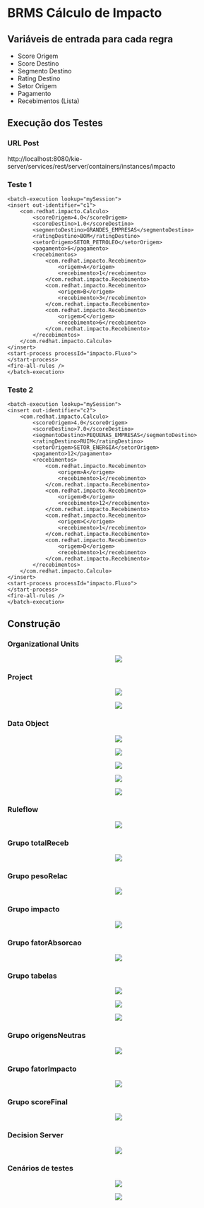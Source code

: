 # BRMS Cálculo de Impacto

## Variáveis de entrada para cada regra
* Score Origem
* Score Destino
* Segmento Destino
* Rating Destino
* Setor Origem
* Pagamento
* Recebimentos (Lista)

## Execução dos Testes

### URL Post
http://localhost:8080/kie-server/services/rest/server/containers/instances/impacto

### Teste 1
```
<batch-execution lookup="mySession">
<insert out-identifier="c1">
	<com.redhat.impacto.Calculo>
		<scoreOrigem>4.0</scoreOrigem>
		<scoreDestino>1.0</scoreDestino>
		<segmentoDestino>GRANDES_EMPRESAS</segmentoDestino>
		<ratingDestino>BOM</ratingDestino>
		<setorOrigem>SETOR_PETROLEO</setorOrigem>
		<pagamento>6</pagamento>
		<recebimentos>
			<com.redhat.impacto.Recebimento>
				<origem>A</origem>
				<recebimento>1</recebimento>
			</com.redhat.impacto.Recebimento>
			<com.redhat.impacto.Recebimento>
				<origem>B</origem>
				<recebimento>3</recebimento>
			</com.redhat.impacto.Recebimento>
			<com.redhat.impacto.Recebimento>
				<origem>C</origem>
				<recebimento>6</recebimento>
			</com.redhat.impacto.Recebimento>
		</recebimentos>		
	</com.redhat.impacto.Calculo>
</insert>
<start-process processId="impacto.Fluxo">
</start-process>
<fire-all-rules />
</batch-execution>
```

### Teste 2
```
<batch-execution lookup="mySession">
<insert out-identifier="c2">
	<com.redhat.impacto.Calculo>
		<scoreOrigem>4.0</scoreOrigem>
		<scoreDestino>7.0</scoreDestino>
		<segmentoDestino>PEQUENAS_EMPRESAS</segmentoDestino>
		<ratingDestino>RUIM</ratingDestino>
		<setorOrigem>SETOR_ENERGIA</setorOrigem>
		<pagamento>12</pagamento>
		<recebimentos>
			<com.redhat.impacto.Recebimento>
				<origem>A</origem>
				<recebimento>1</recebimento>
			</com.redhat.impacto.Recebimento>
			<com.redhat.impacto.Recebimento>
				<origem>B</origem>
				<recebimento>12</recebimento>
			</com.redhat.impacto.Recebimento>
			<com.redhat.impacto.Recebimento>
				<origem>C</origem>
				<recebimento>1</recebimento>
			</com.redhat.impacto.Recebimento>
			<com.redhat.impacto.Recebimento>
				<origem>D</origem>
				<recebimento>1</recebimento>
			</com.redhat.impacto.Recebimento>
		</recebimentos>		
	</com.redhat.impacto.Calculo>
</insert>
<start-process processId="impacto.Fluxo">
</start-process>
<fire-all-rules />
</batch-execution>
```

## Construção

### Organizational Units
<p align="center"><img src="/images/00.png?raw=true"></p>

### Project
<p align="center"><img src="/images/01.png?raw=true"></p>
<p align="center"><img src="/images/02.png?raw=true"></p>

### Data Object
<p align="center"><img src="/images/03.png?raw=true"></p>
<p align="center"><img src="/images/04.png?raw=true"></p>
<p align="center"><img src="/images/05.png?raw=true"></p>
<p align="center"><img src="/images/06.png?raw=true"></p>
<p align="center"><img src="/images/07.png?raw=true"></p>

### Ruleflow
<p align="center"><img src="/images/18.png?raw=true"></p>

### Grupo totalReceb
<p align="center"><img src="/images/08.png?raw=true"></p>

### Grupo pesoRelac
<p align="center"><img src="/images/16.png?raw=true"></p>

### Grupo impacto
<p align="center"><img src="/images/15.png?raw=true"></p>

### Grupo fatorAbsorcao
<p align="center"><img src="/images/09.png?raw=true"></p>

### Grupo tabelas
<p align="center"><img src="/images/11.png?raw=true"></p>
<p align="center"><img src="/images/12.png?raw=true"></p>
<p align="center"><img src="/images/13.png?raw=true"></p>

### Grupo origensNeutras
<p align="center"><img src="/images/10.png?raw=true"></p>

### Grupo fatorImpacto
<p align="center"><img src="/images/14.png?raw=true"></p>

### Grupo scoreFinal
<p align="center"><img src="/images/17.png?raw=true"></p>

### Decision Server
<p align="center"><img src="/images/19.png?raw=true"></p>

### Cenários de testes
<p align="center"><img src="/images/20.png?raw=true"></p>
<p align="center"><img src="/images/21.png?raw=true"></p>

